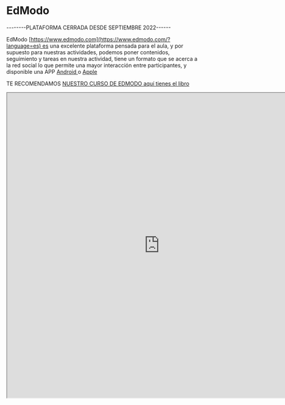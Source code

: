 # EdModo

--------PLATAFORMA CERRADA DESDE SEPTIEMBRE 2022------



EdModo [https://www.edmodo.com](https://www.edmodo.com/?language=es) es una excelente plataforma pensada para el aula, y por supuesto para nuestras actividades, podemos poner contenidos, seguimiento y tareas en nuestra actividad, tiene un formato que se acerca a la red social lo que permite una mayor interacción entre participantes, y disponible una APP [Android ](https://play.google.com/store/apps/details?id=com.fusionprojects.edmodo&amp;hl=es)o [Apple](https://itunes.apple.com/es/app/edmodo/id378352300?mt=8)

TE RECOMENDAMOS [NUESTRO CURSO DE EDMODO aquí tienes el libro](https://www.gitbook.com/book/catedu/curso-de-edmodo/details)

<iframe src="https://www.gitbook.com/book/catedu/curso-de-edmodo/details" width="800" height="800" align="center">
